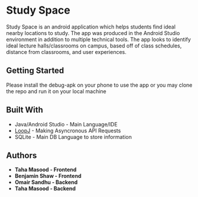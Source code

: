 # Study Space

Study Space is an android application which helps students find ideal nearby locations to study. The app was produced in the Android Studio environment in addition to multiple technical tools. The app looks to identify ideal lecture halls/classrooms on campus, based off of class schedules, distance from classrooms, and user experiences.

## Getting Started

Please install the debug-apk on your phone to use the app or you may clone the repo and run it on your local machine

## Built With

* Java/Android Studio - Main Language/IDE 
* [LoopJ](https://github.com/AsyncHttpClient/async-http-client) - Making Asyncronous API Requests 
* SQLite - Main DB Language to store information

## Authors

* **Taha Masood - Frontend**
* **Benjamin Shaw - Frontend**
* **Omair Sandhu - Backend**
* **Taha Masood - Backend**
